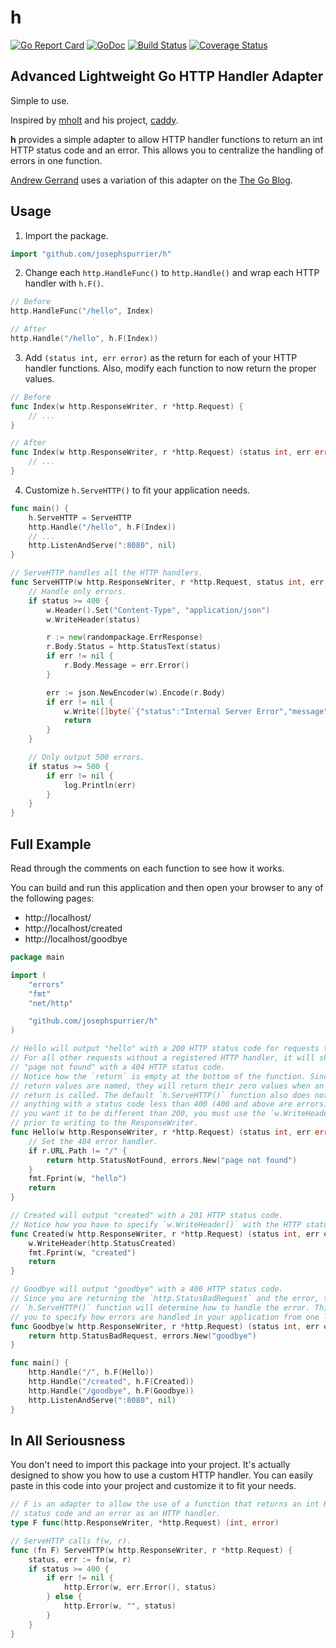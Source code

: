 # h

[![Go Report Card](https://goreportcard.com/badge/github.com/josephspurrier/h)](https://goreportcard.com/report/github.com/josephspurrier/h)
[![GoDoc](https://godoc.org/github.com/josephspurrier/h?status.svg)](https://godoc.org/github.com/josephspurrier/h)
[![Build Status](https://travis-ci.org/josephspurrier/h.svg)](https://travis-ci.org/josephspurrier/h)
[![Coverage Status](https://coveralls.io/repos/github/josephspurrier/h/badge.svg?branch=master)](https://coveralls.io/github/josephspurrier/h?branch=master)

## Advanced Lightweight Go HTTP Handler Adapter

Simple to use.

Inspired by [mholt](https://github.com/mholt) and his project,
[caddy](https://github.com/mholt/caddy/wiki/Writing-a-Plugin:-HTTP-Middleware#writing-a-handler).

**h** provides a simple adapter to allow HTTP handler functions to return an int
HTTP status code and an error. This allows you to centralize the handling of
errors in one function.

[Andrew Gerrand](https://github.com/adg) uses a variation of this adapter on the
[The Go Blog](https://blog.golang.org/error-handling-and-go).

## Usage

1. Import the package.

```go
import "github.com/josephspurrier/h"
```

2. Change each `http.HandleFunc()` to `http.Handle()` and wrap each HTTP handler
with `h.F()`.

```go
// Before
http.HandleFunc("/hello", Index)

// After
http.Handle("/hello", h.F(Index))
```

3. Add `(status int, err error)` as the return for each of your HTTP handler
functions. Also, modify each function to now return the proper values.

```go
// Before
func Index(w http.ResponseWriter, r *http.Request) {
	// ...
}

// After 
func Index(w http.ResponseWriter, r *http.Request) (status int, err error) {
	// ...
}
```

4. Customize `h.ServeHTTP()` to fit your application needs.

```go
func main() {
	h.ServeHTTP = ServeHTTP
	http.Handle("/hello", h.F(Index))
	// ...
	http.ListenAndServe(":8080", nil)
}

// ServeHTTP handles all the HTTP handlers.
func ServeHTTP(w http.ResponseWriter, r *http.Request, status int, err error) {
	// Handle only errors.
	if status >= 400 {
		w.Header().Set("Content-Type", "application/json")
		w.WriteHeader(status)

		r := new(randompackage.ErrResponse)
		r.Body.Status = http.StatusText(status)
		if err != nil {
			r.Body.Message = err.Error()
		}

		err := json.NewEncoder(w).Encode(r.Body)
		if err != nil {
			w.Write([]byte(`{"status":"Internal Server Error","message":"problem encoding JSON"}`))
			return
		}
	}

	// Only output 500 errors.
	if status >= 500 {
		if err != nil {
			log.Println(err)
		}
	}
}
```

## Full Example

Read through the comments on each function to see how it works.

You can build and run this application and then open your browser to any of the
following pages:

- http://localhost/
- http://localhost/created
- http://localhost/goodbye

```go
package main

import (
	"errors"
	"fmt"
	"net/http"

	"github.com/josephspurrier/h"
)

// Hello will output "hello" with a 200 HTTP status code for requests to "/".
// For all other requests without a registered HTTP handler, it will show
// "page not found" with a 404 HTTP status code.
// Notice how the `return` is empty at the bottom of the function. Since the
// return values are named, they will return their zero values when an empty
// return is called. The default `h.ServeHTTP()` function also does not do
// anything with a status code less than 400 (400 and above are errors) so if
// you want it to be different than 200, you must use the `w.WriteHeader()` call
// prior to writing to the ResponseWriter.
func Hello(w http.ResponseWriter, r *http.Request) (status int, err error) {
	// Set the 404 error handler.
	if r.URL.Path != "/" {
		return http.StatusNotFound, errors.New("page not found")
	}
	fmt.Fprint(w, "hello")
	return
}

// Created will output "created" with a 201 HTTP status code.
// Notice how you have to specify `w.WriteHeader()` with the HTTP status code.
func Created(w http.ResponseWriter, r *http.Request) (status int, err error) {
	w.WriteHeader(http.StatusCreated)
	fmt.Fprint(w, "created")
	return
}

// Goodbye will output "goodbye" with a 400 HTTP status code.
// Since you are returning the `http.StatusBadRequest` and the error, the
// `h.ServeHTTP()` function will determine how to handle the error. This allows
// you to specify how errors are handled in your application from one location.
func Goodbye(w http.ResponseWriter, r *http.Request) (status int, err error) {
	return http.StatusBadRequest, errors.New("goodbye")
}

func main() {
	http.Handle("/", h.F(Hello))
	http.Handle("/created", h.F(Created))
	http.Handle("/goodbye", h.F(Goodbye))
	http.ListenAndServe(":8080", nil)
}
```

## In All Seriousness

You don't need to import this package into your project. It's actually designed
to show you how to use a custom HTTP handler. You can easily paste in this code
into your project and customize it to fit your needs.

```go
// F is an adapter to allow the use of a function that returns an int HTTP
// status code and an error as an HTTP handler.
type F func(http.ResponseWriter, *http.Request) (int, error)

// ServeHTTP calls f(w, r).
func (fn F) ServeHTTP(w http.ResponseWriter, r *http.Request) {
	status, err := fn(w, r)
	if status >= 400 {
		if err != nil {
			http.Error(w, err.Error(), status)
		} else {
			http.Error(w, "", status)
		}
	}
}
```